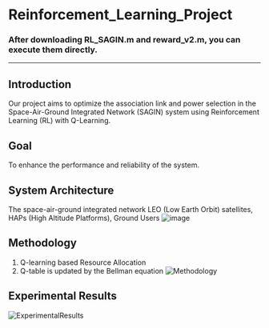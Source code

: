 # Reinforcement_Learning_Project
### After downloading RL_SAGIN.m and reward_v2.m, you can execute them directly.
---
## Introduction
Our project aims to optimize the association link and power selection in the Space-Air-Ground Integrated Network (SAGIN) system using Reinforcement Learning (RL) with Q-Learning.

## Goal
To enhance the performance and reliability of the system.

## System Architecture
The space-air-ground integrated network LEO (Low Earth Orbit) satellites, HAPs (High Altitude Platforms), Ground Users
![image](https://github.com/Lewis-panda/Reinforcement-Learning_Project/assets/116704255/bc2f5178-6b00-4f67-a717-240c27a44447)

## Methodology
1. Q-learning based Resource Allocation
2. Q-table is updated by the Bellman equation
![Methodology](https://github.com/Lewis-panda/Reinforcement-Learning_Project/assets/116704255/e42c3cea-29bb-41b6-ac18-945fa66c4a31)



## Experimental Results
![ExperimentalResults](https://github.com/Lewis-panda/Reinforcement-Learning_Project/assets/116704255/c3cc36b0-f8d0-41bc-b776-6ab46462c150)


